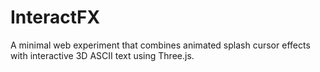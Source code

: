 # InteractFX
A minimal web experiment that combines animated splash cursor effects with interactive 3D ASCII text using Three.js.
